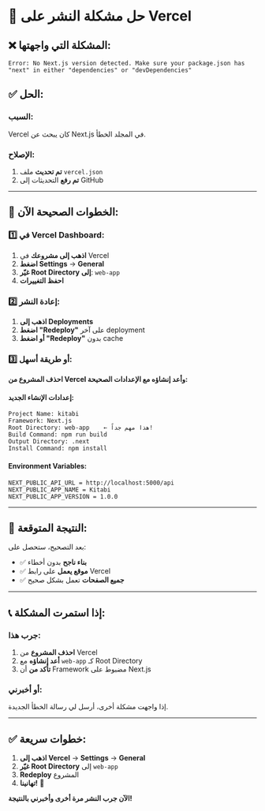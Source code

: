 # 🚨 حل مشكلة النشر على Vercel

## ❌ المشكلة التي واجهتها:
```
Error: No Next.js version detected. Make sure your package.json has "next" in either "dependencies" or "devDependencies"
```

## ✅ الحل:

### السبب:
Vercel كان يبحث عن Next.js في المجلد الخطأ.

### الإصلاح:
1. **تم تحديث** ملف `vercel.json`
2. **تم رفع** التحديثات إلى GitHub

---

## 🚀 الخطوات الصحيحة الآن:

### 1️⃣ في Vercel Dashboard:
1. **اذهب إلى مشروعك** في Vercel
2. **اضغط Settings** → **General**
3. **غيّر Root Directory إلى**: `web-app`
4. **احفظ التغييرات**

### 2️⃣ إعادة النشر:
1. **اذهب إلى Deployments**
2. **اضغط "Redeploy"** على آخر deployment
3. **أو اضغط "Redeploy"** بدون cache

### 3️⃣ أو طريقة أسهل:
**احذف المشروع من Vercel وأعد إنشاؤه مع الإعدادات الصحيحة:**

#### إعدادات الإنشاء الجديد:
```
Project Name: kitabi
Framework: Next.js
Root Directory: web-app    ← هذا مهم جداً!
Build Command: npm run build
Output Directory: .next
Install Command: npm install
```

#### Environment Variables:
```
NEXT_PUBLIC_API_URL = http://localhost:5000/api
NEXT_PUBLIC_APP_NAME = Kitabi
NEXT_PUBLIC_APP_VERSION = 1.0.0
```

---

## 🎯 النتيجة المتوقعة:

بعد التصحيح، ستحصل على:
- ✅ **بناء ناجح** بدون أخطاء
- ✅ **موقع يعمل** على رابط Vercel
- ✅ **جميع الصفحات** تعمل بشكل صحيح

---

## 📞 إذا استمرت المشكلة:

### جرب هذا:
1. **احذف المشروع** من Vercel
2. **أعد إنشاؤه** مع `web-app` كـ Root Directory
3. **تأكد من** أن Framework مضبوط على Next.js

### أو أخبرني:
إذا واجهت مشكلة أخرى، أرسل لي رسالة الخطأ الجديدة.

---

## ✅ خطوات سريعة:

1. **اذهب إلى Vercel** → **Settings** → **General**
2. **غيّر Root Directory** إلى `web-app`
3. **Redeploy** المشروع
4. **تهانينا!** 🎉

**الآن جرب النشر مرة أخرى وأخبرني بالنتيجة!**
